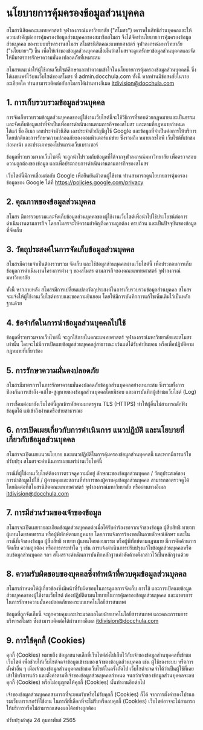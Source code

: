 # นโยบายการคุ้มครองข้อมูลส่วนบุคคล

สโมสรนิสิตคณะแพทยศาสตร์ จุฬาลงกรณ์มหาวิทยาลัย ("สโมสร") เคารพในสิทธิส่วนบุคคลและให้ความสำคัญต่อการคุ้มครองข้อมูลส่วนบุคคลของสมาชิกสโมสร จึงได้จัดทำนโยบายการคุ้มครองข้อมูลส่วนบุคคล ของระบบบริหารงานสโมสร สโมสรนิสิตคณะแพทยศาสตร์ จุฬาลงกรณ์มหาวิทยาลัย ("นโยบายฯ") ขึ้น เพื่อให้เจ้าของข้อมูลส่วนบุคคลเชื่อมั่นว่าสโมสรจะดูแลรักษาข้อมูลส่วนบุคคลและจัดให้มีมาตรการรักษาความมั่นคงปลอดภัยที่เหมาะสม

สโมสรแนะนำให้ผู้ใช้งานเว็บไซต์ศึกษาและทำความเข้าใจในนโยบายการคุ้มครองข้อมูลส่วนบุคคลนี้ ซึ่งได้เผยแพร่ไว้บนเว็บไซต์ของสโมสร ที่ admin.docchula.com ทั้งนี้ หากท่านมีข้อสงสัยในรายละเอียดใด ท่านสามารถติดต่อกับสโมสรได้ผ่านทางอีเมล itdivision@docchula.com

## 1. การเก็บรวบรวมข้อมูลส่วนบุคคล

การจัดเก็บรวบรวมข้อมูลส่วนบุคคลของผู้ใช้งานเว็บไซต์นี้จะใช้วิธีการที่ชอบด้วยกฎหมายและเป็นธรรม และจัดเก็บข้อมูลเท่าที่จำเป็นเพื่อการดำเนินงานตามภารกิจของสโมสร และตามที่กฎหมายกำหนด ได้แก่ ชื่อ อีเมล เลขประจำตัวนิสิต เลขประจำตัวบัญชีผูใช้ Google และข้อมูลที่จำเป็นต่อการให้บริการโดยปกติและการรักษาความปลอดภัยของคอมพิวเตอร์แม่ข่าย ซึ่งรวมถึง หมายเลขไอพี เว็บไซต์ที่เข้าชมก่อนหน้า และประเภทของโปรแกรมเว็บเบราเซอร์

ข้อมูลที่รวบรวมจากเว็บไซต์นี้ จะถูกนำไปรวมกับข้อมูลที่ได้จากจุฬาลงกรณ์มหาวิทยาลัย เพื่อตรวจสอบความถูกต้องของข้อมูล และเพื่อประกอบการดำเนินงานตามภารกิจของสโมสร

เว็บไซต์นี้มีการเชื่อมต่อกับ Google เพื่อยืนยันตัวตนผู้ใช้งาน ท่านสามารถดูนโยบายการคุ้มครองข้อมูลของ Google ได้ที่ https://policies.google.com/privacy

## 2. คุณภาพของข้อมูลส่วนบุคคล

สโมสร มีการรวบรวมและจัดเก็บข้อมูลส่วนบุคคลของผู้ใช้งานเว็บไซต์เพื่อนำไปใช้ประโยชน์ต่อการดำเนินงานตามภารกิจ โดยสโมสรจะให้ความสำคัญถึงความถูกต้อง ครบถ้วน และเป็นปัจจุบันของข้อมูลที่จัดเก็บ

## 3. วัตถุประสงค์ในการจัดเก็บข้อมูลส่วนบุคคล

สโมสรมีความจำเป็นต้องรวบรวม จัดเก็บ และใช้ข้อมูลส่วนบุคคลผ่านเว็บไซต์นี้ เพื่อประกอบการเก็บข้อมูลการดำเนินงานโครงการต่าง ๆ ของสโมสร ตามภารกิจของคณะแพทยศาสตร์ จุฬาลงกรณ์มหาวิทยาลัย

ทั้งนี้ หากภายหลัง สโมสรมีการเปลี่ยนแปลงวัตถุประสงค์ในการเก็บรวบรวมข้อมูลส่วนบุคคล สโมสรจะแจ้งให้ผู้ใช้งานเว็บไซต์ทราบและขอความยินยอม โดยให้มีการบันทึกการแก้ไขเพิ่มเติมไว้เป็นหลักฐานด้วย

## 4. ข้อจำกัดในการนำข้อมูลส่วนบุคคลไปใช้

ข้อมูลที่รวบรวมจากเว็บไซต์นี้ จะถูกใช้ภายในคณะแพทยศาสตร์ จุฬาลงกรณ์มหาวิทยาลัยและสโมสรเท่านั้น โดยจะไม่มีการเปิดเผยข้อมูลส่วนบุคคลสู่สาธารณะ เว้นแต่ได้รับคำยินยอม หรือเพื่อปฏิบัติตามกฎหมายที่เกี่ยวข้อง

## 5. การรักษาความมั่นคงปลอดภัย

สโมสรมีมาตรการในการรักษาความมั่นคงปลอดภัยข้อมูลส่วนบุคคลอย่างเหมาะสม ซึ่งรวมทั้งการป้องกันการเข้าถึง-แก้ไข-สูญหายของข้อมูลส่วนบุคคลโดยมิชอบ และการบันทึกผู้เข้าชมเว็บไซต์ (Log)

การเชื่อมต่อมายังเว็บไซต์นี้ถูกเข้ารหัสตามมาตรฐาน TLS (HTTPS) ทำให้ผู้อื่นไม่สามารถดักฟังข้อมูลได้ แม้เข้าถึงผ่านเครือข่ายสาธารณะ

## 6. การเปิดเผยเกี่ยวกับการดำเนินการ แนวปฏิบัติ และนโยบายที่เกี่ยวกับข้อมูลส่วนบุคคล

สโมสรจะเปิดเผยแนวนโยบาย และแนวปฏิบัติในการคุ้มครองข้อมูลส่วนบุคคลนี้ และหากมีการแก้ไขปรับปรุง สโมสรจะดำเนินการเผยแพร่ผ่านเว็บไชต์นี้

กรณีที่ผู้ใช้งานเว็บไซต์ต้องการตรวจดูความมีอยู่ ลักษณะของข้อมูลส่วนบุคคล / วัตถุประสงค์ของการนำข้อมูลไปใช้ / ผู้ควบคุมและสถานที่ทำการของผู้ควบคุมข้อมูลส่วนบุคคล สามารถขอตรวจดูได้โดยติดต่อที่สโมสรนิสิตคณะแพทยศาสตร์ จุฬาลงกรณ์มหาวิทยาลัย หรือผ่านทางอีเมล itdivision@docchula.com

## 7. การมีส่วนร่วมของเจ้าของข้อมูล

สโมสรจะเปิดเผยรายละเอียดข้อมูลส่วนบุคคลต่อเมื่อได้รับคำร้องขอจากเจ้าของข้อมูล ผู้สืบสิทธิ ทายาท ผู้แทนโดยชอบธรรม หรือผู้พิทักษ์ตามกฎหมาย โดยการแจ้งการร้องขอเป็นลายลักษณ์อักษร และในกรณีที่เจ้าของข้อมูล ผู้สืบสิทธิ ทายาท ผู้แทนโดยชอบธรรม หรือผู้พิทักษ์ตามกฎหมาย มีการคัดค้านการจัดเก็บ ความถูกต้อง หรือการกระทำใด ๆ เช่น การแจ้งดำเนินการปรับปรุงแก้ไขข้อมูลส่วนบุคคลหรือลบข้อมูลส่วนบุคคล ฯลฯ สโมสรจะดำเนินการบันทึกหลักฐานคำคัดค้านดังกล่าวไว้เป็นหลักฐานด้วย

## 8. ความรับผิดชอบของบุคคลซึ่งทำหน้าที่ควบคุมข้อมูลส่วนบุคคล

สโมสรกำหนดให้ผู้เกี่ยวข้องซึ่งมีหน้าที่รับผิดชอบในการดูแลการจัดเก็บ การใช้ และการเปิดเผยข้อมูลส่วนบุคคลของผู้ใช้งานเว็บไซต์ ต้องปฏิบัติตามนโยบายในการคุ้มครองข้อมูลส่วนบุคคล และมาตรการในการรักษาความมั่นคงปลอดภัยของระบบเทคโนโลยีสารสนเทศ

ข้อมูลที่ถูกจัดเก็บนี้ จะถูกควบคุมและประมวลผลโดยฝ่ายเทคโนโลยีสารสนเทศ และคณะกรรมการบริหารสโมสร ซึ่งสามารถติดต่อได้ผ่านทางอีเมล itdivision@docchula.com

## 9. การใช้คุกกี้ (Cookies)

คุกกี้ (Cookies) หมายถึง ข้อมูลขนาดเล็กที่เว็บไซต์ส่งไปเก็บไว้กับเจ้าของข้อมูลส่วนบุคคลที่เข้าชมเว็บไซต์ เพื่อช่วยให้เว็บไซต์จดจำข้อมูลเข้าชมของเจ้าของข้อมูลส่วนบุคคล เช่น ผู้ใช้ของระบบ หรือการตั้งค่าอื่น ๆ เมื่อเจ้าของข้อมูลส่วนบุคคลเข้าชมเว็บไซต์ในครั้งถัดไป เว็บไซต์จะจดจำได้ว่าเป็นผู้ใช้ที่เคยเข้าใช้บริการแล้ว และตั้งค่าตามที่เจ้าของข้อมูลส่วนบุคคลกำหนด จนกว่าเจ้าของข้อมูลส่วนบุคคลจะลบคุกกี้ (Cookies) หรือไม่อนุญาตให้คุกกี้ (Cookies) นั้นทำงานอีกต่อไป

เจ้าของข้อมูลส่วนบุคคลสามารถที่จะยอมรับหรือไม่รับคุกกี้ (Cookies) ก็ได้ จากการตั้งค่าของโปรแกรมเว็บเบราเซอร์ที่ใช้งาน ในกรณีที่เลือกที่จะไม่รับหรือลบคุกกี้ (Cookies) เว็บไซต์อาจจะไม่สามารถให้บริการหรือไม่สามารถแสดงผลได้อย่างถูกต้อง

ปรับปรุงล่าสุด 24 กุมภาพันธ์ 2565
